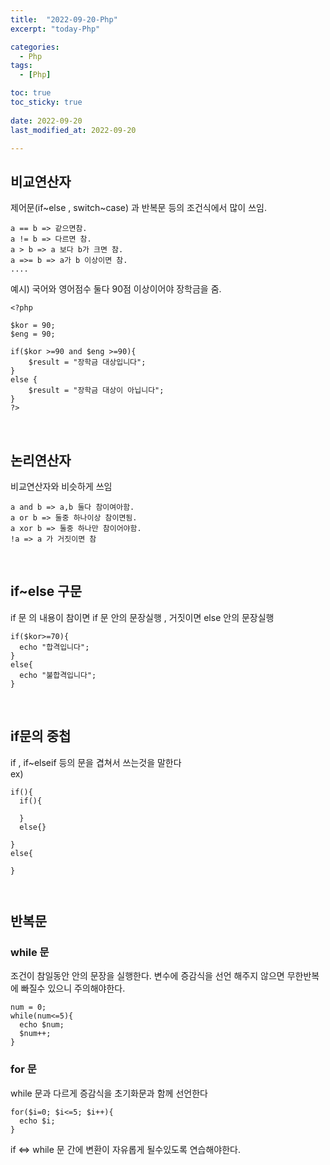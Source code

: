 ```yaml
---
title:  "2022-09-20-Php" 
excerpt: "today-Php"

categories:
  - Php
tags:
  - [Php]

toc: true
toc_sticky: true
 
date: 2022-09-20
last_modified_at: 2022-09-20

---
```


## 비교연산자 
제어문(if~else , switch~case) 과 반복문 등의 조건식에서 많이 쓰임.
```
a == b => 같으면참.
a != b => 다르면 참.
a > b => a 보다 b가 크면 참.
a =>= b => a가 b 이상이면 참.
....
```
예시) 국어와 영어점수 둘다 90점 이상이어야 장학금을 줌.
```
<?php

$kor = 90;
$eng = 90;

if($kor >=90 and $eng >=90){
    $result = "장학금 대상입니다";
}
else {
    $result = "장학금 대상이 아닙니다";
}
?>
```
<br>


## 논리연산자

비교연산자와 비슷하게 쓰임
```
a and b => a,b 둘다 참이여아함.
a or b => 둘중 하나이상 참이면됨.
a xor b => 둘중 하나만 참이어야함.
!a => a 가 거짓이면 참
```

<br>

## if~else 구문
if 문 의 내용이 참이면 if 문 안의 문장실행 , 거짓이면 else 안의 문장실행
```
if($kor>=70){
  echo "합격입니다";
}
else{
  echo "불합격입니다";
}
```

<br>

## if문의 중첩
if , if~elseif 등의 문을 겹쳐서 쓰는것을 말한다  <br>
ex)
```
if(){
  if(){

  }
  else{}

}
else{

}



```

## 반복문

### while 문
조건이 참일동안 안의 문장을 실행한다. 변수에 증감식을 선언 해주지 않으면 무한반복 에 빠질수 있으니 주의해야한다.  
```
num = 0;
while(num<=5){
  echo $num;
  $num++;
}
```
### for 문
while 문과 다르게 증감식을 초기화문과 함께 선언한다
```
for($i=0; $i<=5; $i++){
  echo $i;
}
```
if <=> while 문 간에 변환이 자유롭게 될수있도록 연습해야한다.